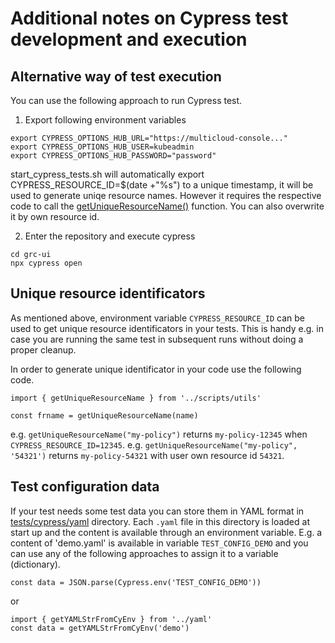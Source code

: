 # Additional notes on Cypress test development and execution

## Alternative way of test execution
You can use the following approach to run Cypress test.

1. Export following environment variables
```
export CYPRESS_OPTIONS_HUB_URL="https://multicloud-console..."
export CYPRESS_OPTIONS_HUB_USER=kubeadmin
export CYPRESS_OPTIONS_HUB_PASSWORD="password"
```
start_cypress_tests.sh will automatically export CYPRESS_RESOURCE_ID=$(date +"%s") to a unique timestamp, it will be used to generate uniqe resource names. However it requires the respective code to call the [getUniqueResourceName()](https://github.com/open-cluster-management/grc-ui/blob/master/tests/cypress/scripts/utils.js#L10) function. You can also overwrite it by own resource id.

2. Enter the repository and execute cypress
```
cd grc-ui
npx cypress open
```

## Unique resource identificators
As mentioned above, environment variable `CYPRESS_RESOURCE_ID` can be used to get unique resource identificators in your tests. This is handy e.g. in case you are running the same test in subsequent runs without doing a proper cleanup.

In order to generate unique identificator in your code use the following code.
```
import { getUniqueResourceName } from '../scripts/utils'

const frname = getUniqueResourceName(name)
```
e.g. `getUniqueResourceName("my-policy")` returns `my-policy-12345` when `CYPRESS_RESOURCE_ID=12345`.
e.g. `getUniqueResourceName("my-policy", '54321')` returns `my-policy-54321` with user own resource id  `54321`.

## Test configuration data
If your test needs some test data you can store them in YAML format in [tests/cypress/yaml](https://github.com/open-cluster-management/grc-ui/tree/master/tests/cypress/yaml) directory. Each `.yaml` file in this directory is loaded at start up and the content is available through an environment variable.
E.g. a content of 'demo.yaml' is available in variable `TEST_CONFIG_DEMO` and you can use any of the following approaches to assign it to a variable (dictionary).

```
const data = JSON.parse(Cypress.env('TEST_CONFIG_DEMO'))
```
or
```
import { getYAMLStrFromCyEnv } from '../yaml'
const data = getYAMLStrFromCyEnv('demo')
```

